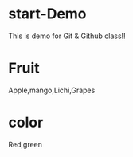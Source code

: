 # start-Demo
This is demo for Git &amp; Github class!!


# Fruit
Apple,mango,Lichi,Grapes

# color
Red,green


